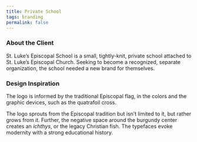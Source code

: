 ```yaml
---
title: Private School
tags: branding
permalink: false
---
```


### About the Client

St. Luke’s Episcopal School is a small, tightly-knit, private school attached to St. Luke’s Episcopal Church. Seeking to become a recognized, separate organization, the school needed  a new brand for themselves.

### Design Inspiration

The logo is informed by the traditional Episcopal flag, in the colors and the graphic devices, such as the quatrafoil cross.

The logo sprouts from the Episcopal tradition but isn’t limited to it, but rather grows from it. Further, the negative space around the burgundy center creates an _ichthys_, or the legacy Christian fish. The typefaces evoke modernity with a strong educational history.

